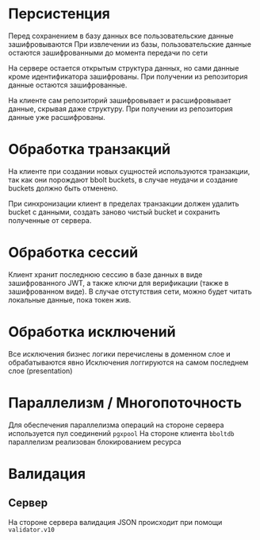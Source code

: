 # Персистенция
Перед сохранением в базу данных все пользовательские данные зашифровываются
При извлечении из базы, пользовательские данные остаются зашифрованными до момента передачи по сети

На сервере остается открытым структура данных, но сами данные кроме идентификатора зашифрованы.
При получении из репозитория данные остаются зашифрованные.

На клиенте сам репозиторий зашифровывает и расшифровывает данные, скрывая даже структуру.
При получении из репозитория данные уже расшифрованы.

# Обработка транзакций
На клиенте при создании новых сущностей используются транзакции, так как они порождают bbolt buckets, в случае неудачи и создание buckets должно быть отменено.

При синхронизации клиент в пределах транзакции должен удалить bucket с данными, создать заново чистый bucket и сохранить полученные от сервера.

# Обработка сессий
Клиент хранит последнюю сессию в базе данных в виде зашифрованного JWT, а также ключи для верификации (также в зашифрованном виде).
В случае отстутствия сети, можно будет читать локальные данные, пока токен жив.

# Обработка исключений
Все исключения бизнес логики перечислены в доменном слое и обрабатываются явно
Исключения логгируются на самом последнем слое (presentation)

# Параллелизм / Многопоточность
Для обеспечения параллелизма операций на стороне сервера используется пул соединений `pgxpool`
На стороне клиента `bboltdb` параллелизм реализован блокированием ресурса

# Валидация
## Сервер
На стороне сервера валидация JSON происходит при помощи `validator.v10`
